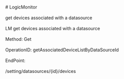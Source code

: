 <br>#     LogicMonitor</br>
<br>get devices associated with a datasource</br>
<br>LM get devices associated with a datasource</br>
<br>Method: Get</br>
<br>OperationID: getAssociatedDeviceListByDataSourceId</br>
<br>EndPoint:</br>
<br>/setting/datasources/{id}/devices</br>

